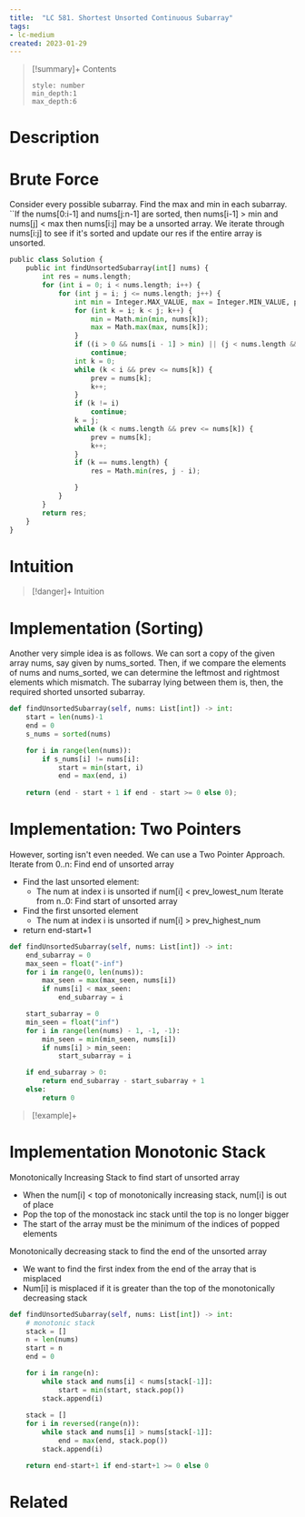 ```yaml
---
title:  "LC 581. Shortest Unsorted Continuous Subarray"
tags:
- lc-medium
created: 2023-01-29
---
```


>[!summary]+ Contents
>```toc
>style: number
>min_depth:1
>max_depth:6
>```

# Description

# Brute Force
Consider every possible subarray.
Find the max and min in each subarray. ``If the nums[0:i-1] and nums[j:n-1] are sorted, then nums[i-1] > min and nums[j] < max then nums[i:j] may be a unsorted array. We iterate through nums[i:j] to see if it's sorted and update our res if the entire array is unsorted.
```python
public class Solution {
    public int findUnsortedSubarray(int[] nums) {
        int res = nums.length;
        for (int i = 0; i < nums.length; i++) {
            for (int j = i; j <= nums.length; j++) {
                int min = Integer.MAX_VALUE, max = Integer.MIN_VALUE, prev = Integer.MIN_VALUE;
                for (int k = i; k < j; k++) {
                    min = Math.min(min, nums[k]);
                    max = Math.max(max, nums[k]);
                }
                if ((i > 0 && nums[i - 1] > min) || (j < nums.length && nums[j] < max))
                    continue;
                int k = 0;
                while (k < i && prev <= nums[k]) {
                    prev = nums[k];
                    k++;
                }
                if (k != i)
                    continue;
                k = j;
                while (k < nums.length && prev <= nums[k]) {
                    prev = nums[k];
                    k++;
                }
                if (k == nums.length) {
                    res = Math.min(res, j - i);

                }
            }
        }
        return res;
    }
}
```

# Intuition

>[!danger]+ Intuition

# Implementation (Sorting)
Another very simple idea is as follows. We can sort a copy of the given array nums, say given by nums_sorted. Then, if we compare the elements of nums and nums_sorted, we can determine the leftmost and rightmost elements which mismatch. The subarray lying between them is, then, the required shorted unsorted subarray.
```python
def findUnsortedSubarray(self, nums: List[int]) -> int:
	start = len(nums)-1
	end = 0
	s_nums = sorted(nums)

	for i in range(len(nums)):
		if s_nums[i] != nums[i]:
			start = min(start, i)
			end = max(end, i)
			
	return (end - start + 1 if end - start >= 0 else 0);
```

# Implementation: Two Pointers
However, sorting isn't even needed. We can use a Two Pointer Approach.
Iterate from 0..n: Find end of unsorted array
- Find the last unsorted element: 
	- The num at index i is unsorted if num[i] < prev_lowest_num
Iterate from n..0: Find start of unsorted array
- Find the first unsorted element
	- The num at index i is unsorted if num[i] > prev_highest_num
- return end-start+1

```python
def findUnsortedSubarray(self, nums: List[int]) -> int:
    end_subarray = 0
    max_seen = float("-inf")
    for i in range(0, len(nums)):
        max_seen = max(max_seen, nums[i])
        if nums[i] < max_seen:
            end_subarray = i

    start_subarray = 0 
    min_seen = float("inf")
    for i in range(len(nums) - 1, -1, -1):
        min_seen = min(min_seen, nums[i])
        if nums[i] > min_seen:
            start_subarray = i

    if end_subarray > 0:
        return end_subarray - start_subarray + 1
    else:
        return 0
```

>[!example]+ 

# Implementation Monotonic Stack
Monotonically Increasing Stack to find start of unsorted array
- When the num[i] < top  of monotonically increasing stack, num[i] is out of place
- Pop the top of the monostack inc stack until the top is no longer bigger
- The start of the array must be the minimum of the indices of popped elements

Monotonically decreasing stack to find the end of the unsorted array
- We want to find the first index from the end of the array that is misplaced
- Num[i] is misplaced if it is greater than the top of the monotonically decreasing stack

```python
def findUnsortedSubarray(self, nums: List[int]) -> int:
	# monotonic stack
	stack = []
	n = len(nums)
	start = n
	end = 0

	for i in range(n):
		while stack and nums[i] < nums[stack[-1]]:
			start = min(start, stack.pop())
		stack.append(i)
	
	stack = []
	for i in reversed(range(n)):
		while stack and nums[i] > nums[stack[-1]]:
			end = max(end, stack.pop())
		stack.append(i)

	return end-start+1 if end-start+1 >= 0 else 0

```
# Related
